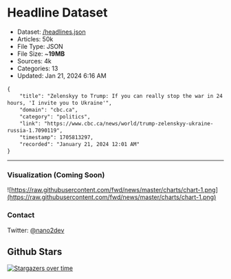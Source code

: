 # Headline Dataset

- Dataset: [/headlines.json](https://raw.githubusercontent.com/fwd/news/master/headlines.json) 
- Articles: 50k
- File Type: JSON
- File Size: ~**19MB**
- Sources: 4k
- Categories: 13
- Updated: Jan 21, 2024 6:16 AM

```
{
    "title": "Zelenskyy to Trump: If you can really stop the war in 24 hours, 'I invite you to Ukraine'",
    "domain": "cbc.ca",
    "category": "politics",
    "link": "https://www.cbc.ca/news/world/trump-zelenskyy-ukraine-russia-1.7090119",
    "timestamp": 1705813297,
    "recorded": "January 21, 2024 12:01 AM"
}
```

---

### Visualization (Coming Soon)

![https://raw.githubusercontent.com/fwd/news/master/charts/chart-1.png](https://raw.githubusercontent.com/fwd/news/master/charts/chart-1.png)

### Contact 

Twitter: [@nano2dev](https://twitter.com/nano2dev)

## Github Stars

[![Stargazers over time](https://starchart.cc/fwd/news.svg)](https://starchart.cc/fwd/news)
